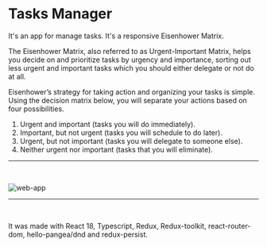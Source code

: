 # Tasks Manager

It's an app for manage tasks. It's a responsive Eisenhower Matrix.

The Eisenhower Matrix, also referred to as Urgent-Important Matrix, helps you decide on and prioritize tasks by urgency and importance, sorting out less urgent and important tasks which you should either delegate or not do at all.

Eisenhower’s strategy for taking action and organizing your tasks is simple. Using the decision matrix below, you will separate your actions based on four possibilities.

1. Urgent and important (tasks you will do immediately).
2. Important, but not urgent (tasks you will schedule to do later).
3. Urgent, but not important (tasks you will delegate to someone else).
4. Neither urgent nor important (tasks that you will eliminate).

---------------------------------------------------------------
<br/>

![web-app](https://i.postimg.cc/ZKghppJH/tasks-manager.gif)

---------------------------------------------------------------
<br/>

It was made with React 18, Typescript, Redux, Redux-toolkit, react-router-dom, hello-pangea/dnd and redux-persist.
